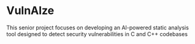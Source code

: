 # VulnAIze
This senior project focuses on developing an AI-powered static analysis tool designed to detect security vulnerabilities in C and C++ codebases
